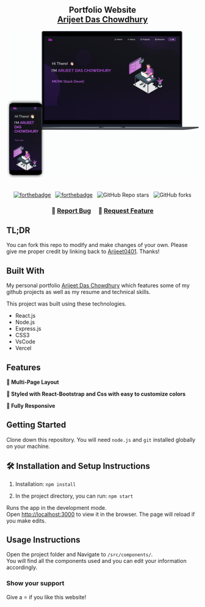<h2 align="center">
  Portfolio Website<br/>
  <a href="https://arijeet-portfolio-site.vercel.app/" target="_blank">Arijeet Das Chowdhury</a>
</h2>
<div align="center">
  <img alt="Demo" src="./Images/readme-img1.png" />
</div>

<br/>
<center>


[![forthebadge](https://forthebadge.com/images/badges/made-with-javascript.svg)](https://forthebadge.com) &nbsp;
[![forthebadge](https://forthebadge.com/images/badges/open-source.svg)](https://forthebadge.com) &nbsp;
![GitHub Repo stars](https://img.shields.io/github/stars/Arijeet04/Portfolio?color=red&logo=github&style=for-the-badge) &nbsp;
![GitHub forks](https://img.shields.io/github/forks/Arijeet04/Portfolio?color=red&logo=github&style=for-the-badge)

</center>

<h3 align="center">
    🔹
    <a href="https://github.com/Arijeet04/Portfolio/issues">Report Bug</a> &nbsp; &nbsp;
    🔹
    <a href="https://github.com/Arijeet04/Portfolio/issues">Request Feature</a>
</h3>

## TL;DR

You can fork this repo to modify and make changes of your own. Please give me proper credit by linking back to [Arijeet0401](). Thanks!

## Built With

My personal portfolio <a href="" target="_blank">Arijeet Das Chowdhury</a> which features some of my github projects as well as my resume and technical skills.<br/>

This project was built using these technologies.

- React.js
- Node.js
- Express.js
- CSS3
- VsCode
- Vercel

## Features

**📖 Multi-Page Layout**

**🎨 Styled with React-Bootstrap and Css with easy to customize colors**

**📱 Fully Responsive**

## Getting Started

Clone down this repository. You will need `node.js` and `git` installed globally on your machine.

## 🛠 Installation and Setup Instructions

1. Installation: `npm install`

2. In the project directory, you can run: `npm start`

Runs the app in the development mode.\
Open [http://localhost:3000](http://localhost:3000) to view it in the browser.
The page will reload if you make edits.

## Usage Instructions

Open the project folder and Navigate to `/src/components/`. <br/>
You will find all the components used and you can edit your information accordingly.

### Show your support

Give a ⭐ if you like this website!

